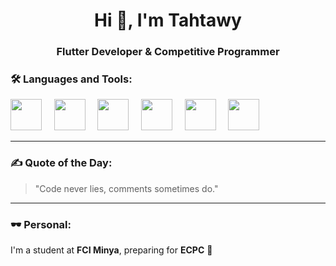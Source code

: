 <h1 align="center">Hi 👋, I'm Tahtawy</h1>
<h3 align="center">Flutter Developer & Competitive Programmer</h3>


### 🛠️ Languages and Tools:
<p align="left">
  <img src="https://cdn.jsdelivr.net/gh/devicons/devicon/icons/cplusplus/cplusplus-original.svg" width="50" />
  &nbsp;&nbsp;&nbsp;
  <img src="https://cdn.jsdelivr.net/gh/devicons/devicon/icons/csharp/csharp-original.svg" width="50" />
  &nbsp;&nbsp;&nbsp;
  <img src="https://cdn.jsdelivr.net/gh/devicons/devicon/icons/dart/dart-original.svg" width="50" />
  &nbsp;&nbsp;&nbsp;
  <img src="https://cdn.jsdelivr.net/gh/devicons/devicon/icons/flutter/flutter-original.svg" width="50" />
  &nbsp;&nbsp;&nbsp;
  <img src="https://cdn.jsdelivr.net/gh/devicons/devicon/icons/firebase/firebase-plain.svg" width="50" />
  &nbsp;&nbsp;&nbsp;
  <img src="https://cdn.jsdelivr.net/gh/devicons/devicon/icons/git/git-original.svg" width="50" />
  
  
</p>

---



### ✍️ Quote of the Day:
> "Code never lies, comments sometimes do."

---

### 🕶 Personal:
I'm a student at **FCI Minya**, preparing for **ECPC** 🚀
